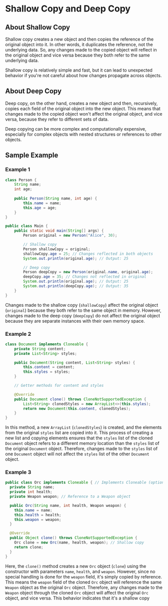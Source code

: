 # Shallow Copy and Deep Copy

## About Shallow Copy

Shallow copy creates a new object and then copies the reference of the original object into it. In other words, it duplicates the reference, not the underlying data. So, any changes made to the copied object will reflect in the original object and vice versa because they both refer to the same underlying data.

Shallow copy is relatively simple and fast, but it can lead to unexpected behavior if you're not careful about how changes propagate across objects.

## About Deep Copy

Deep copy, on the other hand, creates a new object and then, recursively, copies each field of the original object into the new object. This means that changes made to the copied object won't affect the original object, and vice versa, because they refer to different sets of data.

Deep copying can be more complex and computationally expensive, especially for complex objects with nested structures or references to other objects.

## Sample Example

### **Example 1**

```java
class Person {
    String name;
    int age;
    
    public Person(String name, int age) {
        this.name = name;
        this.age = age;
    }
}

public class Main {
    public static void main(String[] args) {
        Person original = new Person("Alice", 30);

        // Shallow copy
        Person shallowCopy = original;
        shallowCopy.age = 25; // Changes reflected in both objects
        System.out.println(original.age); // Output: 25

        // Deep copy
        Person deepCopy = new Person(original.name, original.age);
        deepCopy.age = 35; // Changes not reflected in original
        System.out.println(original.age); // Output: 25
        System.out.println(deepCopy.age); // Output: 35
    }
}
```

Changes made to the shallow copy (`shallowCopy`) affect the original object (`original`) because they both refer to the same object in memory. However, changes made to the deep copy (`deepCopy`) do not affect the original object because they are separate instances with their own memory space.

### **Example 2**

```java
class Document implements Cloneable {
    private String content;
    private List<String> styles;

    public Document(String content, List<String> styles) {
        this.content = content;
        this.styles = styles;
    }

    // Getter methods for content and styles

    @Override
    public Document clone() throws CloneNotSupportedException {
        List<String> clonedStyles = new ArrayList<>(this.styles);
        return new Document(this.content, clonedStyles);
    }
}
```

In this method, a new `ArrayList` (`clonedStyles`) is created, and the elements from the original `styles` list are copied into it. This process of creating a new list and copying elements ensures that the `styles` list of the cloned `Document` object refers to a different memory location than the `styles` list of the original `Document` object. Therefore, changes made to the `styles` list of one `Document` object will not affect the `styles` list of the other `Document` object.

### **Example 3**

```java
public class Orc implements Cloneable { // Implements Cloneable (optional)
  private String name;
  private int health;
  private Weapon weapon; // Reference to a Weapon object

  public Orc(String name, int health, Weapon weapon) {
    this.name = name;
    this.health = health;
    this.weapon = weapon;
  }

  @Override
  public Object clone() throws CloneNotSupportedException {
    Orc clone = new Orc(name, health, weapon); // Shallow copy
    return clone;
  }
}
```

Here, the `clone()` method creates a new `Orc` object (`clone`) using the constructor with parameters `name`, `health`, and `weapon`. However, since no special handling is done for the `weapon` field, it's simply copied by reference. This means the `weapon` field of the cloned `Orc` object will reference the same `Weapon` object as the original `Orc` object. Therefore, any changes made to the `Weapon` object through the cloned `Orc` object will affect the original `Orc` object, and vice versa. This behavior indicates that it's a shallow copy

